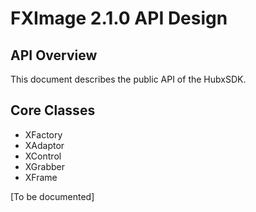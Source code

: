 # FXImage 2.1.0 API Design

## API Overview
This document describes the public API of the HubxSDK.

## Core Classes
- XFactory
- XAdaptor
- XControl
- XGrabber
- XFrame

[To be documented]
